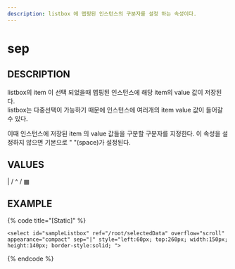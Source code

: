 ```yaml
---
description: listbox 에 맵핑된 인스턴스의 구분자를 설정 하는 속성이다.
---
```


# sep

## DESCRIPTION

listbox의 item 이 선택 되었을때 맵핑된 인스턴스에 해당 item의 value 값이 저장된다.  
listbox는 다중선택이 가능하기 때문에 인스턴스에 여러개의 item value 값이 들어갈 수 있다.

이때 인스턴스에 저장된 item 의 value 값들을 구분할 구분자를 지정한다. 이 속성을 설정하지 않으면 기본으로 " "\(space\)가 설정된다.

## VALUES

\| / ^ / ▦

## EXAMPLE

{% code title="\[Static\]" %}
```markup
<select id="sampleListbox" ref="/root/selectedData" overflow="scroll" 
appearance="compact" sep="|" style="left:60px; top:260px; width:150px; 
height:140px; border-style:solid; ">
```
{% endcode %}

